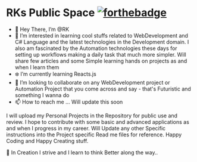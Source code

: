 # RKs Public Space    [![forthebadge](https://forthebadge.com/images/badges/built-with-love.svg)](https://forthebadge.com)
- 👋 Hey There, I’m @RK 
- 👀 I’m interested in learning cool stuffs related to WebDevelopment and C# Language and the latest technologies in the Development domain. 
      I also am fascinated by the Automation technologies these days for setting up workflows making a daily task that much more simpler. 
      Will share few articles and some Simple learning hands on projects as and when I learn them
- ❄️ I’m currently learning Reacts.js
- 💞️ I’m looking to collaborate on any WebDevelopment project or Automation Project that you come across and say - that's Futuristic and something I wanna do
- 📫 How to reach me ... Will update this soon 

I will upload my Personal Projects in the Repository for public use and review. I hope to contribute with some basic and advanced applications as and when I progress in my career. 
Will Update any other Specific instructions into the Project specific Read me files for reference.
Happy Coding and Happy Creating stuff.

🌱  In Creation I strive and I learn to think Better along the way.. 


